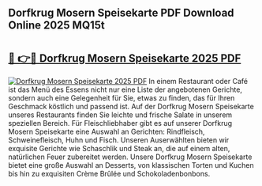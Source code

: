 ## Dorfkrug Mosern Speisekarte PDF Download Online 2025 MQ15t

# <h2><a href="http://gc8ewe4.nevu.top/?p=Dorfkrug+Mosern+Speisekarte">🔗 👉🔴 Dorfkrug Mosern Speisekarte 2025 PDF</a></h2>

[![Dorfkrug Mosern Speisekarte 2025 PDF](https://i.imgur.com/dBaPXMq.png)](http://gc8ewe4.nevu.top/?p=Dorfkrug+Mosern+Speisekarte)
In einem Restaurant oder Café ist das Menü des Essens nicht nur eine Liste der angebotenen Gerichte, sondern auch eine Gelegenheit für Sie, etwas zu finden, das für Ihren Geschmack köstlich und passend ist. Auf der Dorfkrug Mosern Speisekarte unseres Restaurants finden Sie leichte und frische Salate in unserem speziellen Bereich. Für Fleischliebhaber gibt es auf unserer Dorfkrug Mosern Speisekarte eine Auswahl an Gerichten: Rindfleisch, Schweinefleisch, Huhn und Fisch. Unseren Auserwählten bieten wir exquisite Gerichte wie Schaschlik und Steak an, die auf einem alten, natürlichen Feuer zubereitet werden. Unsere Dorfkrug Mosern Speisekarte bietet eine große Auswahl an Desserts, von klassischen Torten und Kuchen bis hin zu exquisiten Crème Brûlée und Schokoladenbonbons.
